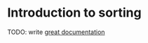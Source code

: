 # Introduction to sorting

TODO: write [great documentation](http://jacobian.org/writing/great-documentation/what-to-write/)
